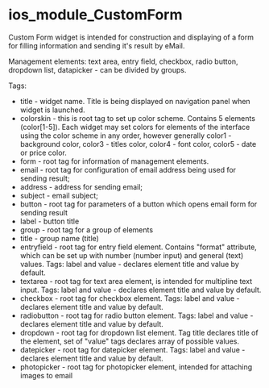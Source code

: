# ios_module_CustomForm
Custom Form widget is intended for construction and displaying of a form for filling information and sending it's result by eMail.

Management elements: text area, entry field, checkbox, radio button, dropdown list, datapicker - can be divided by groups.

Tags:

- title - widget name. Title is being displayed on navigation panel when widget is launched.
- colorskin - this is root tag to set up color scheme. Contains 5 elements (color[1-5]). Each widget may set colors for elements of the interface using the color scheme in any order, however generally color1 - background color, color3 - titles color, color4 - font color, color5 - date or price color.
- form - root tag for information of management elements.
 - email - root tag for configuration of email address being used for sending result;
  - address - address for sending email;
  - subject - email subject;
  - button - root tag for parameters of a button which opens email form for sending result
 - label - button title
- group - root tag for a group of elements
 - title - group name (title)
 - entryfield - root tag for entry field element. Contains "format" attribute, which can be set up with number (number input) and general (text) values. Tags: label and value - declares element title and value by default.
 - textarea - root tag for text area element, is intended for multipline text input. Tags: label and value - declares element title and value by default.
 - checkbox - root tag for checkbox element. Tags: label and value - declares element title and value by default.
 - radiobutton - root tag for radio button element. Tags: label and value - declares element title and value by default.
 - dropdown - root tag for dropdown list element. Tag title declares title of the element, set of "value" tags declares array of possible values.
 - datepicker - root tag for datepicker element. Tags: label and value - declares element title and value by default.
 - photopicker - root tag for photopicker element, intended for attaching images to email 
